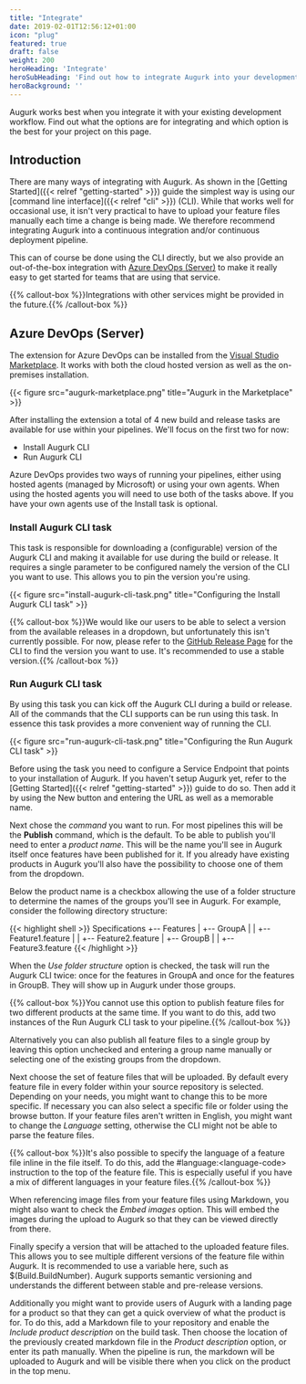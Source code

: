 ```yaml
---
title: "Integrate"
date: 2019-02-01T12:56:12+01:00
icon: "plug"
featured: true
draft: false
weight: 200
heroHeading: 'Integrate'
heroSubHeading: 'Find out how to integrate Augurk into your development workflow.'
heroBackground: ''
---
```

Augurk works best when you integrate it with your existing development workflow. Find out what the options are for integrating and which option is the best for your project on this page.

## Introduction
There are many ways of integrating with Augurk. As shown in the [Getting Started]({{< relref "getting-started" >}}) guide the simplest way is using our [command line interface]({{< relref "cli" >}}) (CLI). While that works well for occasional use, it isn't very practical to have to upload your feature files manually each time a change is being made. We therefore recommend integrating Augurk into a continuous integration and/or continuous deployment pipeline.

This can of course be done using the CLI directly, but we also provide an out-of-the-box integration with [Azure DevOps (Server)](https://azure.microsoft.com/en-us/services/devops/) to make it really easy to get started for teams that are using that service.

{{% callout-box %}}Integrations with other services might be provided in the future.{{% /callout-box %}}

## Azure DevOps (Server)
The extension for Azure DevOps can be installed from the [Visual Studio Marketplace](https://marketplace.visualstudio.com/items?itemName=augurk.augurk). It works with both the cloud hosted version as well as the on-premises installation.

{{< figure src="augurk-marketplace.png" title="Augurk in the Marketplace" >}}

After installing the extension a total of 4 new build and release tasks are available for use within your pipelines. We'll focus on the first two for now:

* Install Augurk CLI
* Run Augurk CLI

Azure DevOps provides two ways of running your pipelines, either using hosted agents (managed by Microsoft) or using your own agents. When using the hosted agents you will need to use both of the tasks above. If you have your own agents use of the Install task is optional.

### Install Augurk CLI task
This task is responsible for downloading a (configurable) version of the Augurk CLI and making it available for use during the build or release. It requires a single parameter to be configured namely the version of the CLI you want to use. This allows you to pin the version you're using.

{{< figure src="install-augurk-cli-task.png" title="Configuring the Install Augurk CLI task" >}}

{{% callout-box %}}We would like our users to be able to select a version from the available releases in a dropdown, but unfortunately this isn't currently possible. For now, please refer to the [GitHub Release Page](https://github.com/augurk/Augurk.CommandLine/releases) for the CLI to find the version you want to use. It's recommended to use a stable version.{{% /callout-box %}}

### Run Augurk CLI task
By using this task you can kick off the Augurk CLI during a build or release. All of the commands that the CLI supports can be run using this task. In essence this task provides a more convenient way of running the CLI.

{{< figure src="run-augurk-cli-task.png" title="Configuring the Run Augurk CLI task" >}}

Before using the task you need to configure a Service Endpoint that points to your installation of Augurk. If you haven't setup Augurk yet, refer to the [Getting Started]({{< relref "getting-started" >}}) guide to do so. Then add it by using the New button and entering the URL as well as a memorable name.

Next chose the *command* you want to run. For most pipelines this will be the **Publish** command, which is the default. To be able to publish you'll need to enter a *product name*. This will be the name you'll see in Augurk itself once features have been published for it. If you already have existing products in Augurk you'll also have the possibility to choose one of them from the dropdown.

Below the product name is a checkbox allowing the use of a folder structure to determine the names of the groups you'll see in Augurk. For example, consider the following directory structure:

{{< highlight shell >}}
Specifications
+-- Features
|   +-- GroupA
|   |   +-- Feature1.feature
|   |   +-- Feature2.feature
|   +-- GroupB
|   |   +-- Feature3.feature
{{< /highlight >}}

When the *Use folder structure* option is checked, the task will run the Augurk CLI twice: once for the features in GroupA and once for the features in GroupB. They will show up in Augurk under those groups.

{{% callout-box %}}You cannot use this option to publish feature files for two different products at the same time. If you want to do this, add two instances of the Run Augurk CLI task to your pipeline.{{% /callout-box %}}

Alternatively you can also publish all feature files to a single group by leaving this option unchecked and entering a group name manually or selecting one of the existing groups from the dropdown.

Next choose the set of feature files that will be uploaded. By default every feature file in every folder within your source repository is selected. Depending on your needs, you might want to change this to be more specific. If necessary you can also select a specific file or folder using the browse button. If your feature files aren't written in English, you might want to change the *Language* setting, otherwise the CLI might not be able to parse the feature files.

{{% callout-box %}}It's also possible to specify the language of a feature file inline in the file itself. To do this, add the #language:&lt;language-code&gt; instruction to the top of the feature file. This is especially useful if you have a mix of different languages in your feature files.{{% /callout-box %}}

When referencing image files from your feature files using Markdown, you might also want to check the *Embed images* option. This will embed the images during the upload to Augurk so that they can be viewed directly from there.

Finally specify a version that will be attached to the uploaded feature files. This allows you to see multiple different versions of the feature file within Augurk. It is recommended to use a variable here, such as $(Build.BuildNumber). Augurk supports semantic versioning and understands the different between stable and pre-release versions.

Additionally you might want to provide users of Augurk with a landing page for a product so that they can get a quick overview of what the product is for. To do this, add a Markdown file to your repository and enable the *Include product description* on the build task. Then choose the location of the previously created markdown file in the *Product description* option, or enter its path manually. When the pipeline is run, the markdown will be uploaded to Augurk and will be visible there when you click on the product in the top menu.